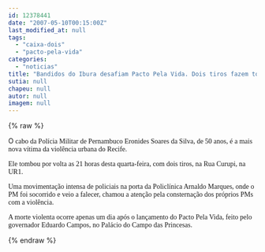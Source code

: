 ```yaml
---
id: 12378441
date: "2007-05-10T00:15:00Z"
last_modified_at: null
tags:
  - "caixa-dois"
  - "pacto-pela-vida"
categories:
  - "noticias"
title: "Bandidos do Ibura desafiam Pacto Pela Vida. Dois tiros fazem tombar mais um PM"
sutia: null
chapeu: null
autor: null
imagem: null
---
```

{% raw %}
<p><p>O<font face=\"Verdana\"> cabo da Pol&iacute;cia Militar de Pernambuco&nbsp;Eronides Soares da Silva, de 50 anos, &eacute; a mais nova v&iacute;tima da viol&ecirc;ncia urbana do Recife.</font></p></p>
<p><p><font face=\"Verdana\">Ele tombou por volta as 21 horas desta quarta-feira, com dois tiros, na Rua Curupi, na UR1.</font></p></p>
<p><p><font face=\"Verdana\">Uma movimenta&ccedil;&atilde;o intensa de policiais na porta da Policl&iacute;nica Arnaldo Marques, onde o PM foi socorrido e veio a falecer, chamou a aten&ccedil;&atilde;o pela consterna&ccedil;&atilde;o dos pr&oacute;prios PMs com a viol&ecirc;ncia.</font></p></p>
<p><p><font face=\"Verdana\">A morte violenta ocorre apenas um dia ap&oacute;s o lan&ccedil;amento do Pacto Pela Vida, feito pelo governador Eduardo Campos, no Pal&aacute;cio do Campo das Princesas.</font></p> </p>
{% endraw %}